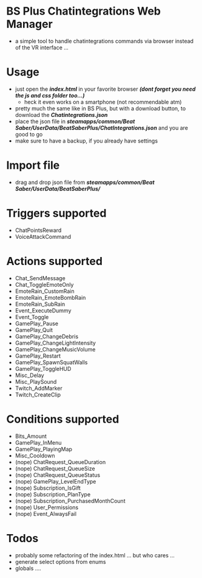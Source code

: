# BS Plus Chatintegrations Web Manager
+ a simple tool to handle chatintegrations commands via browser instead of the VR interface ...

# Usage
+ just open the **_index.html_** in your favorite browser **_(dont forget you need the js and css folder too...)_**
  + heck it even works on a smartphone (not recommendable atm)
+ pretty much the same like in BS Plus, but with a download button, to download the **_Chatintegrations.json_**
+ place the json file in **_steamapps/common/Beat Saber/UserData/BeatSaberPlus/ChatIntegrations.json_** and you are good to go
+ make sure to have a backup, if you already have settings

# Import file
+ drag and drop json file from **_steamapps/common/Beat Saber/UserData/BeatSaberPlus/_**

# Triggers supported
+ ChatPointsReward 
+ VoiceAttackCommand

# Actions supported
+ Chat_SendMessage
+ Chat_ToggleEmoteOnly
+ EmoteRain_CustomRain
+ EmoteRain_EmoteBombRain
+ EmoteRain_SubRain
+ Event_ExecuteDummy
+ Event_Toggle
+ GamePlay_Pause
+ GamePlay_Quit
+ GamePlay_ChangeDebris
+ GamePlay_ChangeLightIntensity
+ GamePlay_ChangeMusicVolume
+ GamePlay_Restart
+ GamePlay_SpawnSquatWalls
+ GamePlay_ToggleHUD
+ Misc_Delay
+ Misc_PlaySound
+ Twitch_AddMarker
+ Twitch_CreateClip

# Conditions supported
+ Bits_Amount
+ GamePlay_InMenu
+ GamePlay_PlayingMap
+ Misc_Cooldown
+ (nope) ChatRequest_QueueDuration
+ (nope) ChatRequest_QueueSize
+ (nope) ChatRequest_QueueStatus
+ (nope) GamePlay_LevelEndType
+ (nope) Subscription_IsGift
+ (nope) Subscription_PlanType
+ (nope) Subscription_PurchasedMonthCount
+ (nope) User_Permissions
+ (nope) Event_AlwaysFail

# Todos
+ probably some refactoring of the index.html ... but who cares ...
+ generate select options from enums
+ globals ....
